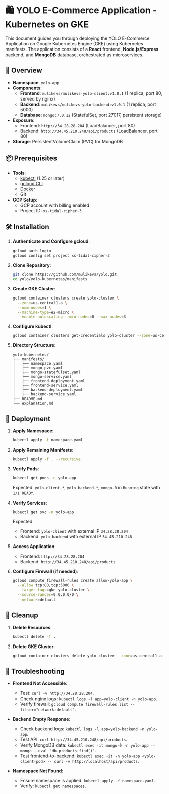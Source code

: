 # 🛍️ YOLO E-Commerce Application - Kubernetes on GKE

This document guides you through deploying the YOLO E-Commerce Application on Google Kubernetes Engine (GKE) using Kubernetes manifests. The application consists of a **React** frontend, **Node.js/Express** backend, and **MongoDB** database, orchestrated as microservices.

## 🚀 Overview

- **Namespace**: `yolo-app`
- **Components**:
  - **Frontend**: `mulikevs/mulikevs-yolo-client:v1.0.1` (1 replica, port 80, served by nginx)
  - **Backend**: `mulikevs/mulikevs-yolo-backend:v1.0.1` (1 replica, port 5000)
  - **Database**: `mongo:7.0.12` (StatefulSet, port 27017, persistent storage)
- **Exposure**:
  - Frontend: `http://34.28.28.204` (LoadBalancer, port 80)
  - Backend: `http://34.45.210.248/api/products` (LoadBalancer, port 80)
- **Storage**: PersistentVolumeClaim (PVC) for MongoDB

## 📦 Prerequisites

- **Tools**:
  - [kubectl](https://kubernetes.io/docs/tasks/tools/) (1.25 or later)
  - [gcloud CLI](https://cloud.google.com/sdk/docs/install)
  - [Docker](https://www.docker.com/)
  - Git
- **GCP Setup**:
  - GCP account with billing enabled
  - Project ID: `xs-tidal-cipher-3`

## 🛠️ Installation

1. **Authenticate and Configure gcloud**:
   ```bash
   gcloud auth login
   gcloud config set project xs-tidal-cipher-3
   ```

2. **Clone Repository**:
   ```bash
   git clone https://github.com/mulikevs/yolo.git
   cd yolo/yolo-kubernetes/manifests
   ```

3. **Create GKE Cluster**:
   ```bash
   gcloud container clusters create yolo-cluster \
     --zone=us-central1-a \
     --num-nodes=1 \
     --machine-type=e2-micro \
     --enable-autoscaling --min-nodes=0 --max-nodes=3
   ```

4. **Configure kubectl**:
   ```bash
   gcloud container clusters get-credentials yolo-cluster --zone=us-central1-a
   ```

5. **Directory Structure**:
   ```
   yolo-kubernetes/
   ├── manifests/
   │   ├── namespace.yaml
   │   ├── mongo-pvc.yaml
   │   ├── mongo-statefulset.yaml
   │   ├── mongo-service.yaml
   │   ├── frontend-deployment.yaml
   │   ├── frontend-service.yaml
   │   ├── backend-deployment.yaml
   │   ├── backend-service.yaml
   ├── README.md
   └── explanation.md
   ```

## 🚀 Deployment

1. **Apply Namespace**:
   ```bash
   kubectl apply -f namespace.yaml
   ```

2. **Apply Remaining Manifests**:
   ```bash
   kubectl apply -f . --recursive
   ```

3. **Verify Pods**:
   ```bash
   kubectl get pods -n yolo-app
   ```
   Expected: `yolo-client-*`, `yolo-backend-*`, `mongo-0` in `Running` state with `1/1 READY`.

4. **Verify Services**:
   ```bash
   kubectl get svc -n yolo-app
   ```
   Expected:
   - Frontend: `yolo-client` with external IP `34.28.28.204`
   - Backend: `yolo-backend` with external IP `34.45.210.248`

5. **Access Application**:
   - Frontend: `http://34.28.28.204`
   - Backend: `http://34.45.210.248/api/products`

6. **Configure Firewall (if needed)**:
   ```bash
   gcloud compute firewall-rules create allow-yolo-app \
     --allow tcp:80,tcp:5000 \
     --target-tags=gke-yolo-cluster \
     --source-ranges=0.0.0.0/0 \
     --network=default
   ```

## 🛑 Cleanup

1. **Delete Resources**:
   ```bash
   kubectl delete -f .
   ```

2. **Delete GKE Cluster**:
   ```bash
   gcloud container clusters delete yolo-cluster --zone=us-central1-a --quiet
   ```

## 🧼 Troubleshooting

- **Frontend Not Accessible**:
  - Test: `curl -v http://34.28.28.204`.
  - Check nginx logs: `kubectl logs -l app=yolo-client -n yolo-app`.
  - Verify firewall: `gcloud compute firewall-rules list --filter="network:default"`.

- **Backend Empty Response**:
  - Check backend logs: `kubectl logs -l app=yolo-backend -n yolo-app`.
  - Test API: `curl http://34.45.210.248/api/products`.
  - Verify MongoDB data: `kubectl exec -it mongo-0 -n yolo-app -- mongo --eval "db.products.find()"`.
  - Test frontend-to-backend: `kubectl exec -it -n yolo-app <yolo-client-pod> -- curl -v http://localhost/api/products`.

- **Namespace Not Found**:
  - Ensure namespace is applied: `kubectl apply -f namespace.yaml`.
  - Verify: `kubectl get namespaces`.